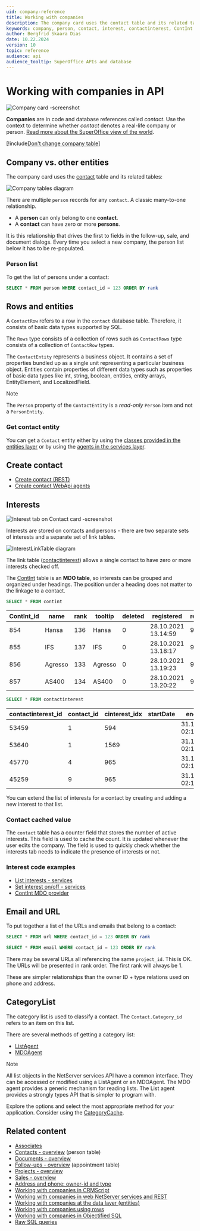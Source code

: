 ```yaml
---
uid: company-reference
title: Working with companies
description: The company card uses the contact table and its related tables. There are multiple person records for any contact.
keywords: company, person, contact, interest, contactinterest, ContInt
author: Bergfrid Skaara Dias
date: 10.22.2024
version: 10
topic: reference
audience: api
audience_tooltip: SuperOffice APIs and database
---
```


# Working with companies in API

![Company card -screenshot][img2]

**Companies** are in code and database references called *contact*. Use the context to determine whether *contact* denotes a real-life company or person. [Read more about the SuperOffice view of the world][31].

[!include[Don't change company table](../../includes/warn-company-table.md)]

## Company vs. other entities

The company card uses the [contact][1] table and its related tables:

![Company tables diagram][img1]

There are multiple `person` records for any `contact`. A classic many-to-one relationship.

* A **person** can only belong to one **contact**.
* A **contact** can have zero or more **persons**.

It is this relationship that drives the first to fields in the follow-up, sale, and document dialogs. Every time you select a new company, the person list below it has to be re-populated.

### Person list

To get the list of persons under a contact:

```SQL
SELECT * FROM person WHERE contact_id = 123 ORDER BY rank
```

## Rows and entities

A `ContactRow` refers to a row in the `contact` database table. Therefore, it consists of basic data types supported by SQL.

The `Rows` type consists of a collection of rows such as `ContactRows` type consists of a collection of `ContactRow` types.

The `ContactEntity` represents a business object. It contains a set of properties bundled up as a single unit representing a particular business object. Entities contain properties of different data types such as properties of basic data types like int, string, boolean, entities, entity arrays, EntityElement, and LocalizedField.

> [!NOTE]
> The `Person` property of the `ContactEntity` is a *read-only* `Person` item and not a `PersonEntity`.

### Get contact entity

You can get a `Contact` entity either by using the [classes provided in the entities layer][21] or by using the [agents in the services layer][13].

## Create contact

* [Create contact (REST)][11]
* [Create contact WebApi agents][12]

## Interests

![Interest tab on Contact card -screenshot][img3]

Interests are stored on contacts and persons - there are two separate sets of interests and a separate set of link tables.

![InterestLinkTable diagram][img4]

The link table ([contactinterest][3]) allows a single contact to have zero or more interests checked off.

The [ContInt][2] table is an **MDO table**, so interests can be grouped and organized under headings. The position under a heading does not matter to the linkage to a contact.

```SQL
SELECT * FROM contint
```

| ContInt_id | name | rank | tooltip | deleted | registered | registered_associate_id |
|---|---|---|---|---|---|---|
| 854 | Hansa | 136 | Hansa | 0 | 28.10.2021 13.14:59 | 94 |
| 855 | IFS | 137 | IFS | 0 | 28.10.2021 13.18:17 | 94 |
| 856 | Agresso | 133 | Agresso | 0 | 28.10.2021 13.19:23 | 94 |
| 857 | AS400 | 134 | AS400 | 0 | 28.10.2021 13.20:22 | 94 |

```SQL
SELECT * FROM contactinterest
```

| contactinterest_id | contact_id | cinterest_idx | startDate | endDate | flags | registered |
|---|---|---|---|---|---|---|
| 53459 | 1 | 594 | | 31.12.2021 02:13:49 | 0 | 28.10.2021 13.14:59 |
| 53640 | 1 | 1569 | | 31.12.2021 02:13:49 | 0 | 28.10.2021 13.14:59 |
| 45770 | 4 | 965 | | 31.12.2021 02:13:49| 0 | 28.10.2021 13.14:59 |
| 45259 | 9 | 965 | | 31.12.2021 02:13:49| 0 | 28.10.2021 13.14:59 |

You can extend the list of interests for a contact by creating and adding a new interest to that list.

### Contact cached value

The `contact` table has a counter field that stores the number of active interests. This field is used to cache the count. It is updated whenever the user edits the company. The field is used to quickly check whether the interests tab needs to indicate the presence of interests or not.

### Interest code examples

* [List interests - services][16]
* [Set interest on/off - services][17]
* [ContInt MDO provider][4]

## Email and URL

To put together a list of the URLs and emails that belong to a contact:

```SQL
SELECT * FROM url WHERE contact_id = 123 ORDER BY rank

SELECT * FROM email WHERE contact_id = 123 ORDER BY rank
```

There may be several URLs all referencing the same `project_id`. This is OK. The URLs will be presented in rank order. The first rank will always be 1.

These are simpler relationships than the owner ID + type relations used on phone and address.

## CategoryList

The category list is used to classify a contact. The `Contact.Category_id` refers to an item on this list.

There are several methods of getting a category list:

* [ListAgent][14]
* [MDOAgent][15]

> [!NOTE]
> All list objects in the NetServer services API have a common interface. They can be accessed or modified using a ListAgent or an MDOAgent. The MDO agent provides a generic mechanism for reading lists. The List agent provides a strongly types API that is simpler to program with.

Explore the options and select the most appropriate method for your application. Consider using the [CategoryCache][29].

## Related content

* [Associates][33]
* [Contacts - overview][5] (person table)
* [Documents - overview][6]
* [Follow-ups - overview][7] (appointment table)
* [Projects - overview][8]
* [Sales - overview][9]
* [Address and phone: owner-id and type][30]
* [Working with companies in CRMScript][32]
* [Working with companies in web NetServer services and REST][10]
* [Working with companies at the data layer (entities)][20]
* [Working with companies using rows][25]
* [Working with companies in Objectified SQL][26]
* [Raw SQL queries][27]

<!-- Referenced links -->
[1]: ../../database/tables/contact.md
[2]: ../../database/tables/contint.md
[3]: ../../database/tables/contactinterest.md
[4]: ../../api/mdo-providers/reference/ContInt.md

[5]: ../../contact/index.yml
[6]: ../../document/index.yml
[7]: ../../diary/index.yml
[8]: ../../project/index.yml
[9]: ../../sale/index.yml

[10]: ../../api/web-services/howto/company/index.md
[11]: ../../api/web-services/howto/company/create-contact-rest.md
[12]: ../../api/web-services/howto/company/create-contact-webapi-agents.md
[13]: ../../api/web-services/howto/company/get-contact-via-services-layer.md
[14]: ../../api/web-services/howto/company/get-catlist-listagent.md
[15]: ../../api/web-services/howto/company/get-catlist-mdoagent.md
[16]: ../../api/web-services/howto/company/get-interests-for-contact-services.md
[17]: ../../api/web-services/howto/company/set-interest-on-off-services.md

[20]: ../../api/entities/howto/company/index.md
[21]: ../../api/entities/howto/company/get-contact-via-entities-layer.md
[25]: ../../api/rows/howto/company/index.md
[26]: ../../api/osql/howto/company/index.md
[27]: ../../api/sql/howto/company/index.md

[29]: ../../api/caching/category-cache.md

[30]: ../../globalization-and-localization/address/index.md
[31]: ../../automation/crmscript/overview/index.md
[32]: ../../automation/crmscript/howto/company/index.md
[33]: ../../contact/reference/index.md#associate

<!-- Referenced images -->
[img1]: media/so-contact.gif
[img2]: media/company-card.png
[img3]: media/contact-interests.png
[img4]: media/interestlink-table.png

